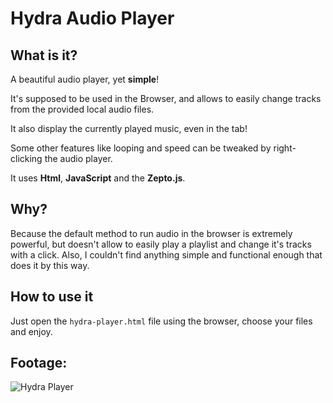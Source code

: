 # Hydra Audio Player

## What is it?

A beautiful audio player, yet **simple**!

It's supposed to be used in the Browser, and allows to easily change tracks from the provided local audio files.

It also display the currently played music, even in the tab!

Some other features like looping and speed can be tweaked by right-clicking the audio player.

It uses **Html**, **JavaScript** and the **Zepto.js**.

## Why?

Because the default method to run audio in the browser is extremely powerful, but doesn't allow to easily play a playlist and change it's tracks with a click. Also, I couldn't find anything simple and functional enough that does it by this way.

## How to use it

Just open the `hydra-player.html` file using the browser, choose your files and enjoy.

## Footage:
![Hydra Player](https://git.disroot.org/janpstrunn/hydra-player/raw/branch/main/hydra.png)
